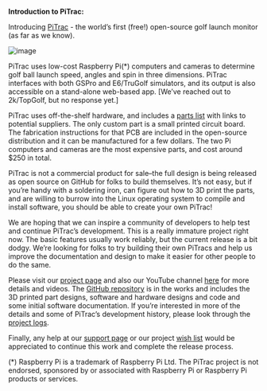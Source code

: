 **Introduction to PiTrac:**

Introducing [PiTrac](https://hackaday.io/project/195042-pitrac-the-diy-golf-launch-monitor) \- the world’s first (free\!) open-source golf launch monitor (as far as we know). 

![image](https://github.com/user-attachments/assets/fbdc9825-b340-47b5-83ad-6c58d4588f34)

PiTrac uses low-cost Raspberry Pi(\*) computers and cameras to determine golf ball launch speed, angles and spin in three dimensions.  PiTrac interfaces with both GSPro and E6/TruGolf simulators, and its output is also accessible on a stand-alone web-based app.  \[We’ve reached out to 2k/TopGolf, but no response yet.\]

PiTrac uses off-the-shelf hardware, and includes a [parts list](https://github.com/jamespilgrim/PiTrac/blob/main/Documentation/PiTrac%20-%20DIY%20LM%20%20Parts%20List.md) with links to potential suppliers.  The only custom part is a small printed circuit board.  The fabrication instructions for that PCB are included in the open-source distribution and it can be manufactured for a few dollars.  The two Pi computers and cameras are the most expensive parts, and cost around $250 in total.

PiTrac is not a commercial product for sale–the full design is being released as open source on GitHub for folks to build themselves.  It’s not easy, but if you’re handy with a soldering iron, can figure out how to 3D print the parts, and are willing to burrow into the Linux operating system to compile and install software, you should be able to create your own PiTrac\!  

We are hoping that we can inspire a community of developers to help test and continue PiTrac’s development.  This is a really immature project right now.  The basic features usually work reliably, but the current release is a bit dodgy.  We’re looking for folks to try building their own PiTracs and help us improve the documentation and design to make it easier for other people to do the same.

Please visit our [project page](https://hackaday.io/project/195042-pitrac-the-diy-golf-launch-monitor) and also our YouTube channel [here](https://www.youtube.com/@PiTrac) for more details and videos.  The [GitHub repository](https://github.com/jamespilgrim/PiTrac) is in the works and includes the 3D printed part designs, software and hardware designs and code and some initial software documentation.  If you’re interested in more of the details and some of PiTrac’s development history, please look through the [project logs](https://hackaday.io/project/195042-pitrac-the-diy-golf-launch-monitor#menu-logs).  

Finally, any help at our [support page](https://ko-fi.com/Pitrac) or our project [wish list](https://www.amazon.com/registries/gl/guest-view/11PSDIVICY8UX) would be appreciated to continue this work and complete the release process.

(\*) Raspberry Pi is a trademark of Raspberry Pi Ltd.  The PiTrac project is not endorsed, sponsored by or associated with Raspberry Pi or Raspberry Pi products or services.
